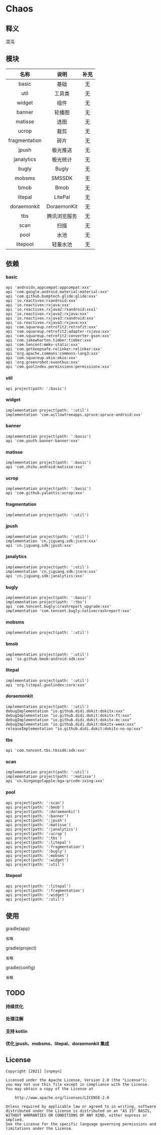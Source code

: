# Chaos
## 释义
混沌
## 模块
| 名称 | 说明 | 补充 |
|:-:|:-:|:-:|
| basic | 基础 | 无 |
| util | 工具类 | 无 |
| widget | 组件 | 无 |
| banner | 轮播图 | 无 |
| matisse | 选图 | 无 |
| ucrop | 裁剪 | 无 |
| fragmentation | 碎片 | 无 |
| jpush | 极光推送 | 无 |
| janalytics | 极光统计 | 无 |
| bugly | Bugly | 无 |
| mobsms | SMSSDK | 无 |
| bmob | Bmob | 无 |
| litepal | LitePal | 无 |
| doraemonkit | DoraemonKit | 无 |
| tbs | 腾讯浏览服务 | 无 |
| scan | 扫描 | 无 |
| pool | 水池 | 无 |
| litepool | 轻量水池 | 无 |
## 依赖
#### basic
```
api 'androidx.appcompat:appcompat:xxx'
api 'com.google.android.material:material:xxx'
api 'com.github.bumptech.glide:glide:xxx'
api 'io.reactivex:rxandroid:xxx'
api 'io.reactivex:rxjava:xxx'
api 'io.reactivex.rxjava2:rxandroid:xxx1'
api 'io.reactivex.rxjava2:rxjava:xxx'
api 'io.reactivex.rxjava3:rxandroid:xxx'
api 'io.reactivex.rxjava3:rxjava:xxx'
api 'com.squareup.retrofit2:retrofit:xxx'
api 'com.squareup.retrofit2:adapter-rxjava:xxx'
api 'com.squareup.retrofit2:converter-gson:xxx'
api 'com.jakewharton.timber:timber:xxx'
api 'com.tencent:mmkv-static:xxx'
api 'com.getkeepsafe.relinker:relinker:xxx'
api 'org.apache.commons:commons-lang3:xxx'
api 'com.squareup.okio:okio:xxx'
api 'org.greenrobot:eventbus:xxx'
api 'com.guolindev.permissionx:permissionx:xxx'
```
#### util
```
api project(path: ':basic')
```
#### widget
```
implementation project(path: ':util')
implementation 'com.willowtreeapps.spruce:spruce-android:xxx'
```
#### banner
```
implementation project(path: ':basic')
api 'com.youth.banner:banner:xxx'
```
#### matisse
```
implementation project(path: ':basic')
api 'com.zhihu.android:matisse:xxx'
```
#### ucrop
```
implementation project(path: ':basic')
api 'com.github.yalantis:ucrop:xxx'
```
#### fragmentation
```
implementation project(path: ':util')
```
#### jpush
```
implementation project(path: ':util')
implementation 'cn.jiguang.sdk:jcore:xxx'
api 'cn.jiguang.sdk:jpush:xxx'
```
#### janalytics
```
implementation project(path: ':util')
implementation 'cn.jiguang.sdk:jcore:xxx'
api 'cn.jiguang.sdk:janalytics:xxx'
```
#### bugly
```
implementation project(path: ':basic')
implementation project(path: ':tbs')
api 'com.tencent.bugly:crashreport_upgrade:xxx'
implementation 'com.tencent.bugly:nativecrashreport:xxx'
```
#### mobsms
```
implementation project(path: ':util')
```
#### bmob
```
implementation project(path: ':util')
api 'io.github.bmob:android-sdk:xxx'
```
#### litepal
```
implementation project(path: ':util')
api 'org.litepal.guolindev:core:xxx'
```
#### doraemonkit
```
implementation project(path: ':util')
debugImplementation "io.github.didi.dokit:dokitx:xxx"
debugImplementation "io.github.didi.dokit:dokitx-ft:xxx"
debugImplementation "io.github.didi.dokit:dokitx-mc:xxx"
debugImplementation "io.github.didi.dokit:dokitx-weex:xxx"
releaseImplementation "io.github.didi.dokit:dokitx-no-op:xxx"
```
#### tbs
```
api 'com.tencent.tbs.tbssdk:sdk:xxx'
```
#### scan
```
implementation project(path: ':util')
implementation project(path: ':matisse')
api 'cn.bingoogolapple:bga-qrcode-zxing:xxx'
```
#### pool
```
api project(path: ':scan')
api project(path: ':bmob')
api project(path: ':doraemonkit')
api project(path: ':banner')
api project(path: ':jpush')
api project(path: ':matisse')
api project(path: ':janalytics')
api project(path: ':ucrop')
api project(path: ':tbs')
api project(path: ':litepal')
api project(path: ':fragmentation')
api project(path: ':bugly')
api project(path: ':mobsms')
api project(path: ':widget')
api project(path: ':util')
```
#### litepool
```
api project(path: ':litepal')
api project(path: ':fragmentation')
api project(path: ':widget')
api project(path: ':util')
```
## 使用
gradle(app)
```
省略
```
gradle(project)
```
省略
```
gradle(config)
``` 
省略
```
## TODO
#### 持续优化
#### 处理注解
#### 支持 kotlin
#### 优化 jpush、mobsms、litepal、doraemonkit 集成
## License
```
Copyright [2021] [snpmyn]

Licensed under the Apache License, Version 2.0 (the "License");
you may not use this file except in compliance with the License.
You may obtain a copy of the License at

    http://www.apache.org/licenses/LICENSE-2.0

Unless required by applicable law or agreed to in writing, software
distributed under the License is distributed on an "AS IS" BASIS,
WITHOUT WARRANTIES OR CONDITIONS OF ANY KIND, either express or implied.
See the License for the specific language governing permissions and
limitations under the License.
```